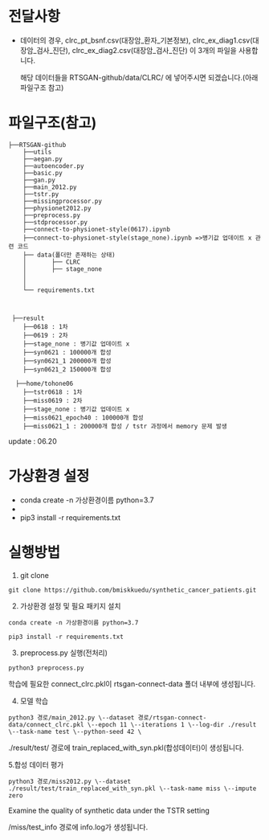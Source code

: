 # 전달사항
* 데이터의 경우, clrc_pt_bsnf.csv(대장암_환자_기본정보), clrc_ex_diag1.csv(대장암_검사_진단), clrc_ex_diag2.csv(대장암_검사_진단) 이 3개의 파일을 사용합니다.


  해당 데이터들을 RTSGAN-github/data/CLRC/ 에 넣어주시면 되겠습니다.(아래 파일구조 참고)


# 파일구조(참고)
```
├──RTSGAN-github
    ├──utils
    ├──aegan.py
    ├──autoencoder.py
    ├──basic.py
    ├──gan.py
    ├──main_2012.py
    ├──tstr.py
    ├──missingprocessor.py
    ├──physionet2012.py
    ├──preprocess.py
    ├──stdprocessor.py
    ├──connect-to-physionet-style(0617).ipynb
    ├──connect-to-physionet-style(stage_none).ipynb =>병기값 업데이트 x 관련 코드
    ├── data(폴더만 존재하는 상태)
    │       ├── CLRC
    │       ├── stage_none     
    │            
    │            
    └── requirements.txt
 
 
 
 ├──result
    ├──0618 : 1차 
    ├──0619 : 2차
    ├──stage_none : 병기값 업데이트 x 
    ├──syn0621 : 100000개 합성
    ├──syn0621_1 200000개 합성 
    ├──syn0621_2 150000개 합성
   
  ├──home/tohone06
    ├──tstr0618 : 1차 
    ├──miss0619 : 2차
    ├──stage_none : 병기값 업데이트 x 
    ├──miss0621_epoch40 : 100000개 합성
    ├──miss0621_1 : 200000개 합성 / tstr 과정에서 memory 문제 발생
 ``` 
update : 06.20 




# 가상환경 설정

* conda create -n 가상환경이름 python=3.7
* 
* pip3 install -r requirements.txt

# 실행방법
1. git clone
```
git clone https://github.com/bmiskkuedu/synthetic_cancer_patients.git

```

2. 가상환경 설정 및 필요 패키지 설치
```
conda create -n 가상환경이름 python=3.7

pip3 install -r requirements.txt
```

3. preprocess.py 실행(전처리)
```
python3 preprocess.py
```
학습에 필요한 connect_clrc.pkl이 rtsgan-connect-data 폴더 내부에 생성됩니다.

4. 모델 학습
```
python3 경로/main_2012.py \--dataset 경로/rtsgan-connect-data/connect_clrc.pkl \--epoch 11 \--iterations 1 \--log-dir ./result \--task-name test \--python-seed 42 \
```
./result/test/ 경로에 train_replaced_with_syn.pkl(합성데이터)이 생성됩니다.

5.합성 데이터 평가
```
python3 경로/miss2012.py \--dataset ./result/test/train_replaced_with_syn.pkl \--task-name miss \--impute zero
```
Examine the quality of synthetic data under the TSTR setting


/miss/test_info 경로에 info.log가 생성됩니다.
